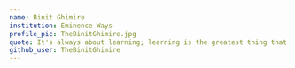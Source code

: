 ```yaml
---
name: Binit Ghimire
institution: Eminence Ways
profile_pic: TheBinitGhimire.jpg
quote: It's always about learning; learning is the greatest thing that one can do in their entire life.
github_user: TheBinitGhimire
---
```

